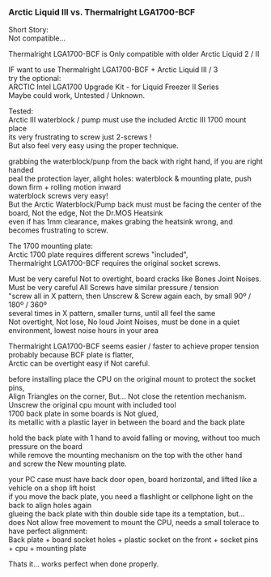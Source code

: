 ### Arctic Liquid III vs. Thermalright LGA1700-BCF

Short Story: </br>
Not compatible... </br>

Thermalright LGA1700-BCF is Only compatible with older Arctic Liquid 2 / II </br>

IF want to use Thermalright LGA1700-BCF + Arctic Liquid III / 3 </br>
try the optional:  </br>
ARCTIC Intel LGA1700 Upgrade Kit - for Liquid Freezer II Series  </br>
Maybe could work, Untested / Unknown. </br>

Tested: </br>
Arctic III waterblock / pump must use the included Arctic III 1700 mount place </br>
its very frustrating to screw just 2-screws !  </br>
But also feel very easy using the proper technique. </br>

grabbing the waterblock/punp from the back with right hand, if you are right handed </br>
peal the protection layer, alight holes: waterblock & mounting plate, push down firm + rolling motion inward</br>
waterblock screws very easy!</br>
But the Arctic Waterblock/Pump back must must be facing the center of the board, Not the edge, Not the Dr.MOS Heatsink </br>
even if has 1mm clearance, makes grabing the heatsink wrong, and becomes frustrating to screw. </br>

The 1700 mounting plate: </br>
Arctic 1700 plate requires different screws "included", </br>
Thermalright LGA1700-BCF requires the original socket screws. </br>

Must be very careful Not to overtight, board cracks like Bones Joint Noises. </br>
Must be very careful All Screws have similar pressure / tension </br>
"screw all in X pattern, then Unscrew & Screw again each, by small 90º / 180º / 360º </br>
several times in X pattern, smaller turns, until all feel the same </br>
Not overtight, Not lose, No loud Joint Noises, must be done in a quiet environment, lowest noise hours in your area </br>

Thermalright LGA1700-BCF seems easier / faster to achieve proper tension </br>
probably because BCF plate is flatter, </br>
Arctic can be overtight easy if Not careful. </br>

before installing place the CPU on the original mount to protect the socket pins, </br>
Align Triangles on the corner, But... Not close the retention mechanism. </br>
Unscrew the original cpu mount with included tool </br>
1700 back plate in some boards is Not glued, </br>
its metallic with a plastic layer in between the board and the back plate </br>

hold the back plate with 1 hand to avoid falling or moving, without too much pressure on the board </br>
while remove the mounting mechanism on the top with the other hand </br>
and screw the New mounting plate. </br>

your PC case must have back door open, board horizontal, and lifted like a vehicle on a shop lift hoist </br>
if you move the back plate, you need a flashlight or cellphone light on the back to align holes again </br>
glueing the back plate with thin double side tape its a temptation, but... </br>
does Not allow free movement to mount the CPU, needs a small tolerace to have perfect alignment: </br>
Back plate + board socket holes + plastic socket on the front + socket pins + cpu + mounting plate </br>

Thats it... works perfect when done properly. </br>

